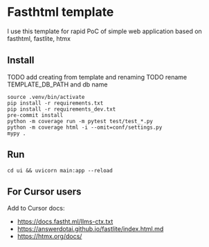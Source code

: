 # Fasthtml template

I use this template for rapid PoC of simple web application based on fasthtml, fastlite, htmx

## Install

TODO add creating from template and renaming
TODO rename TEMPLATE_DB_PATH and db name

```
source .venv/bin/activate
pip install -r requirements.txt
pip install -r requirements_dev.txt
pre-commit install
python -m coverage run -m pytest test/test_*.py
python -m coverage html -i --omit=conf/settings.py
mypy .
```

## Run

```
cd ui && uvicorn main:app --reload
```

## For Cursor users

Add to Cursor docs:
* https://docs.fastht.ml/llms-ctx.txt
* https://answerdotai.github.io/fastlite/index.html.md
* https://htmx.org/docs/
